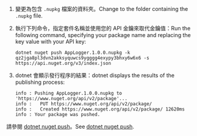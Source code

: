 1. <span data-ttu-id="06cb0-101">變更為包含 `.nupkg` 檔案的資料夾。</span><span class="sxs-lookup"><span data-stu-id="06cb0-101">Change to the folder containing the `.nupkg` file.</span></span>

1. <span data-ttu-id="06cb0-102">執行下列命令，指定套件名稱並使用您的 API 金鑰來取代金鑰值：</span><span class="sxs-lookup"><span data-stu-id="06cb0-102">Run the following command, specifying your package name and replacing the key value with your API key:</span></span>

    ```cli
    dotnet nuget push AppLogger.1.0.0.nupkg -k qz2jga8pl3dvn2akksyquwcs9ygggg4exypy3bhxy6w6x6 -s https://api.nuget.org/v3/index.json
    ```

1. <span data-ttu-id="06cb0-103">dotnet 會顯示發行程序的結果：</span><span class="sxs-lookup"><span data-stu-id="06cb0-103">dotnet displays the results of the publishing process:</span></span>

    ```output
    info : Pushing AppLogger.1.0.0.nupkg to 'https://www.nuget.org/api/v2/package'...
    info :   PUT https://www.nuget.org/api/v2/package/
    info :   Created https://www.nuget.org/api/v2/package/ 12620ms
    info : Your package was pushed.
    ```

<span data-ttu-id="06cb0-104">請參閱 [dotnet nuget push](/dotnet/core/tools/dotnet-nuget-push)。</span><span class="sxs-lookup"><span data-stu-id="06cb0-104">See [dotnet nuget push](/dotnet/core/tools/dotnet-nuget-push).</span></span>